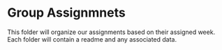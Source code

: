 # Group Assignmnets
This folder will organize our assignments based on their assigned week. Each folder will contain a readme and any associated data. 
